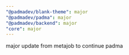```yaml
---
"@padmadev/blank-theme": major
"@padmadev/padma": major
"@padmadev/backend": major
"core": major
---
```


major update from metajob to continue padma
